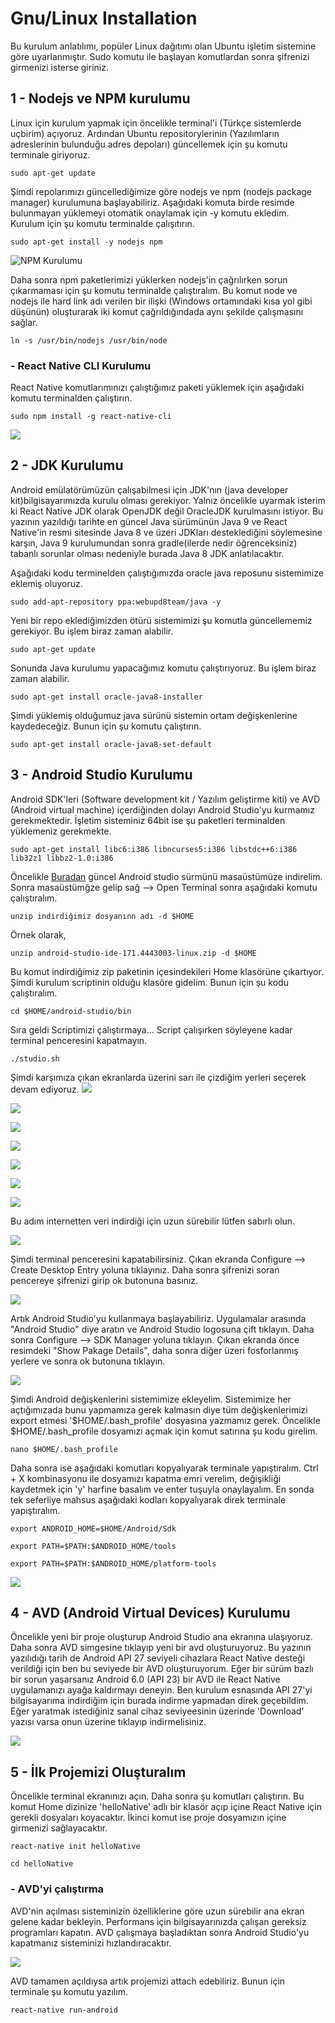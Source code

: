 # Gnu/Linux Installation

Bu kurulum anlatılımı, popüler Linux dağıtımı olan Ubuntu işletim sistemine göre uyarlanmıştır. Sudo komutu ile başlayan komutlardan sonra şifrenizi girmenizi isterse giriniz.

## 1 - Nodejs ve NPM kurulumu

Linux için kurulum yapmak için öncelikle terminal'i \(Türkçe sistemlerde uçbirim\) açıyoruz. Ardından Ubuntu repositorylerinin \(Yazılımların adreslerinin bulunduğu adres depoları\) güncellemek için şu komutu terminale giriyoruz.

`sudo apt-get update`

Şimdi repolarımızı güncellediğimize göre nodejs ve npm \(nodejs package manager\) kurulumuna başlayabiliriz. Aşağıdaki komuta birde resimde bulunmayan yüklemeyi otomatik onaylamak için -y komutu ekledim. Kurulum için şu komutu terminalde çalışıtırın.

`sudo apt-get install -y nodejs npm`

![NPM Kurulumu](.gitbook/assets/npmvenodejskurulum.png)

Daha sonra npm paketlerimizi yüklerken nodejs'in çağrılırken sorun çıkarmaması için şu komutu terminalde çalıştıralım. Bu komut node ve nodejs ile hard link adı verilen bir ilişki \(Windows ortamındaki kısa yol gibi düşünün\) oluşturarak iki komut çağrıldığındada aynı şekilde çalışmasını sağlar.

`ln -s /usr/bin/nodejs /usr/bin/node`

### - React Native CLI Kurulumu

React Native komutlarımınızı çalıştığımız paketi yüklemek için aşağıdaki komutu terminalden çalıştırın.

`sudo npm install -g react-native-cli`

![](.gitbook/assets/linuxreactnativecli.png)

## 2 - JDK Kurulumu

Android emülatörümüzün çalışabilmesi için JDK'nın \(java developer kit\)bilgisayarımızda kurulu olması gerekiyor. Yalnız öncelikle uyarmak isterim ki React Native JDK olarak OpenJDK değil OracleJDK kurulmasını istiyor. Bu yazının yazıldığı tarihte en güncel Java sürümünün Java 9 ve React Native'in resmi sitesinde Java 8 ve üzeri JDKları desteklediğini söylemesine karşın, Java 9 kurulumundan sonra gradle\(ilerde nedir öğrenceksiniz\) tabanlı sorunlar olması nedeniyle burada Java 8 JDK anlatılacaktır.

Aşağıdaki kodu terminelden çalıştığımızda oracle java reposunu sistemimize eklemiş oluyoruz.

`sudo add-apt-repository ppa:webupd8team/java -y`

Yeni bir repo eklediğimizden ötürü sistemimizi şu komutla güncellememiz gerekiyor. Bu işlem biraz zaman alabilir.

`sudo apt-get update`

Sonunda Java kurulumu yapacağımız komutu çalıştırıyoruz. Bu işlem biraz zaman alabilir.

`sudo apt-get install oracle-java8-installer`

Şimdi yüklemiş olduğumuz java sürünü sistemin ortam değişkenlerine kaydedeceğiz. Bunun için şu komutu çalıştırın.

`sudo apt-get install oracle-java8-set-default`

## 3 - Android Studio Kurulumu

Android SDK'leri \(Software development kit / Yazılım geliştirme kiti\) ve AVD \(Android virtual machine\) içerdiğinden dolayı Android Studio'yu kurmamız gerekmektedir. İşletim sisteminiz 64bit ise şu paketleri terminalden yüklemeniz gerekmekte.

`sudo apt-get install libc6:i386 libncurses5:i386 libstdc++6:i386 lib32z1 libbz2-1.0:i386`

Öncelikle [Buradan](https://developer.android.com/studio/index.html) güncel Android studio sürmünü masaüstümüze indirelim. Sonra masaüstümğze gelip sağ --&gt; Open Terminal sonra aşağıdaki komutu çalıştıralım.

`unzip indirdiğimiz dosyanınn adı -d $HOME`

Örnek olarak,

`unzip android-studio-ide-171.4443003-linux.zip -d $HOME`

Bu komut indirdiğimiz zip paketinin içesindekileri Home klasörüne çıkartıyor. Şimdi kurulum scriptinin olduğu klasöre gidelim. Bunun için şu kodu çalıştıralım.

`cd $HOME/android-studio/bin`

Sıra geldi Scriptimizi çalıştırmaya... Script çalışırken söyleyene kadar terminal penceresini kapatmayın.

`./studio.sh`

Şimdi karşımıza çıkan ekranlarda üzerini sarı ile çizdiğim yerleri seçerek devam ediyoruz. ![](.gitbook/assets/linuxandroidstudiosettinglocation.png)

![](.gitbook/assets/linuxandroidstudiosetup1.png)

![](.gitbook/assets/linuxandroidstudiosetup2.png)

![](.gitbook/assets/linuxandroidstudiosetup3.png)

![](.gitbook/assets/linuxandroidstudiosetup4.png)

![](.gitbook/assets/linuxandroidstudiosetup5.png)

![](.gitbook/assets/linuxandroidstudiosetup6.png)

Bu adım internetten veri indirdiği için uzun sürebilir lütfen sabırlı olun.

![](.gitbook/assets/linuxandroidstudiosetup7.png)

Şimdi terminal penceresini kapatabilirsiniz. Çıkan ekranda Configure --&gt; Create Desktop Entry yoluna tıklayınız. Daha sonra şifrenizi soran pencereye şifrenizi girip ok butonuna basınız.

![](.gitbook/assets/linuxandroidstudiosetup8.png)

Artık Android Studio'yu kullanmaya başlayabiliriz. Uygulamalar arasında "Android Studio" diye aratın ve Android Studio logosuna çift tıklayın. Daha sonra Configure --&gt; SDK Manager yoluna tıklayın. Çıkan ekranda önce resimdeki "Show Pakage Details", daha sonra diğer üzeri fosforlanmış yerlere ve sonra ok butonuna tıklayın.

![](.gitbook/assets/linuxsdkmanager.png)

Şimdi Android değişkenlerini sistemimize ekleyelim. Sistemimize her açtığımızada bunu yapmamıza gerek kalmasın diye tüm değişkenlerimizi export etmesi '$HOME/.bash\_profile' dosyasına yazmamız gerek. Öncelikle $HOME/.bash\_profile dosyamızı açmak için komut satırına şu kodu girelim.

`nano $HOME/.bash_profile`

Daha sonra ise aşağıdaki komutları kopyalıyarak terminale yapıştıralım. Ctrl + X kombinasyonu ile dosyamızı kapatma emri verelim, değişikliği kaydetmek için 'y' harfine basalım ve enter tuşuyla onaylayalım. En sonda tek seferliye mahsus aşağıdaki kodları kopyalıyarak direk terminale yapıştıralım.

`export ANDROID_HOME=$HOME/Android/Sdk`

`export PATH=$PATH:$ANDROID_HOME/tools`

`export PATH=$PATH:$ANDROID_HOME/platform-tools`

![](.gitbook/assets/linuxpathayari.gif)

## 4 - AVD \(Android Virtual Devices\) Kurulumu

Öncelikle yeni bir proje oluşturup Android Studio ana ekranına ulaşıyoruz. Daha sonra AVD simgesine tıklayıp yeni bir avd oluşturuyoruz. Bu yazının yazılıdığı tarih de Android API 27 seviyeli cihazlara React Native desteği verildiği için ben bu seviyede bir AVD oluşturuyorum. Eğer bir sürüm bazlı bir sorun yaşarsanız Android 6.0 \(API 23\) bir AVD ile React Native uygulamanızı ayağa kaldırmayı deneyin. Ben kurulum esnasında API 27'yi bilgisayarıma indirdiğim için burada indirme yapmadan direk geçebildim. Eğer yaratmak istediğiniz sanal cihaz seviyeesinin üzerinde 'Download' yazısı varsa onun üzerine tıklayıp indirmelisiniz.

![](.gitbook/assets/linuxavdkurulumu.gif)

## 5 - İlk Projemizi Oluşturalım

Öncelikle terminal ekranınızı açın. Daha sonra şu komutları çalıştırın. Bu komut Home dizinize 'helloNative' adlı bir klasör açıp içine React Native için gerekli dosyaları koyacaktır. İkinci komut ise proje dosyamızın içine girmenizi sağlayacaktır.

`react-native init helloNative`

`cd helloNative`

### - AVD'yi çalıştırma

AVD'nin açılması sisteminizin özelliklerine göre uzun sürebilir ana ekran gelene kadar bekleyin. Performans için bilgisayarınızda çalışan gereksiz programları kapatın. AVD çalışmaya başladıktan sonra Android Studio'yu kapatmanız sisteminizi hızlandıracaktır.

![](.gitbook/assets/linuxavdcalistirma.gif)

AVD tamamen açıldıysa artık projemizi attach edebiliriz. Bunun için terminale şu komutu yazılım.

`react-native run-android`

